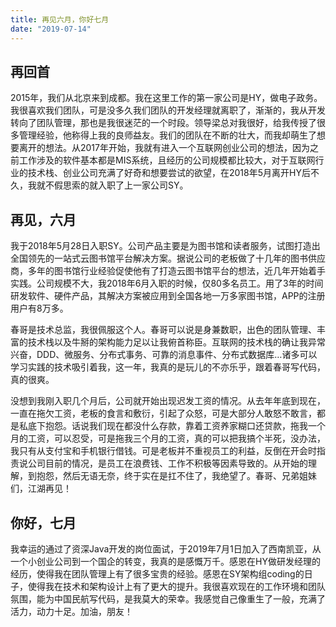 ```yaml
---
title: 再见六月，你好七月
date: "2019-07-14"
---
```


## 再回首

2015年，我们从北京来到成都。我在这里工作的第一家公司是HY，做电子政务。我很喜欢我们团队，可是没多久我们团队的开发经理就离职了，渐渐的，我从开发转向了团队管理，那也是我很迷茫的一个时段。领导梁总对我很好，给我传授了很多管理经验，他称得上我的良师益友。我们的团队在不断的壮大，而我却萌生了想要离开的想法。从2017年开始，我就有进入一个互联网创业公司的想法，因为之前工作涉及的软件基本都是MIS系统，且经历的公司规模都比较大，对于互联网行业的技术栈、创业公司充满了好奇和想要尝试的欲望，在2018年5月离开HY后不久，我就不假思索的就入职了上一家公司SY。

## 再见，六月

我于2018年5月28日入职SY。公司产品主要是为图书馆和读者服务，试图打造出全国领先的一站式云图书馆平台解决方案。据说公司的老板做了十几年的图书供应商，多年的图书馆行业经验促使他有了打造云图书馆平台的想法，近几年开始着手实践。公司规模不大，我2018年6月入职的时候，仅80多名员工。用了3年的时间研发软件、硬件产品，其解决方案被应用到全国各地一万多家图书馆，APP的注册用户有8万多。

春哥是技术总监，我很佩服这个人。春哥可以说是身兼数职，出色的团队管理、丰富的技术栈以及牛掰的架构能力足以让我俯首称臣。互联网的技术栈的确让我异常兴奋，DDD、微服务、分布式事务、可靠的消息事件、分布式数据库…诸多可以学习实践的技术吸引着我，这一年，我真的是玩儿的不亦乐乎，跟着春哥写代码，真的很爽。

没想到我刚入职几个月后，公司就开始出现迟发工资的情况。从去年年底到现在，一直在拖欠工资，老板的食言和敷衍，引起了众怒，可是大部分人敢怒不敢言，都是私底下抱怨。话说我们现在都没什么存款，靠着工资养家糊口还贷款，拖我一个月的工资，可以忍受，可是拖我三个月的工资，真的可以把我搞个半死，没办法，我只有从支付宝和手机银行借钱。可是老板并不重视员工的利益，反倒在开会时指责说公司目前的情况，是员工在浪费钱、工作不积极等因素导致的。从开始的理解，到抱怨，然后无语无奈，终于实在是扛不住了，我绝望了。春哥、兄弟姐妹们，江湖再见！

## 你好，七月

我幸运的通过了资深Java开发的岗位面试，于2019年7月1日加入了西南凯亚，从一个小创业公司到一个国企的转变，我真的是感慨万千。感恩在HY做研发经理的经历，使得我在团队管理上有了很多宝贵的经验。感恩在SY架构组coding的日子，使得我在技术和架构设计上有了更大的提升。我很喜欢现在的工作环境和团队氛围，能为中国民航写代码，是我莫大的荣幸。我感觉自己像重生了一般，充满了活力，动力十足。加油，朋友！






